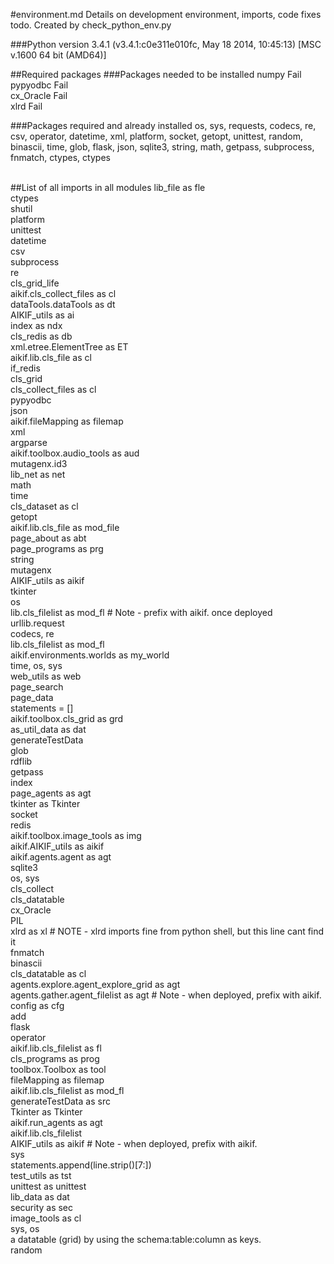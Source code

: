 #environment.md
Details on development environment, imports, code fixes todo.
Created by check_python_env.py


###Python version
3.4.1 (v3.4.1:c0e311e010fc, May 18 2014, 10:45:13) [MSC v.1600 64 bit (AMD64)]

##Required packages
###Packages needed to be installed
numpy Fail<BR>pypyodbc Fail<BR>cx_Oracle Fail<BR>xlrd Fail<BR>

###Packages required and already installed
os, sys, requests, codecs, re, csv, operator, datetime, xml, platform, socket, getopt, unittest, random, binascii, time, glob, flask, json, sqlite3, string, math, getpass, subprocess, fnmatch, ctypes, ctypes<BR><BR>

##List of all imports in all modules
lib_file as fle<BR>
ctypes<BR>
shutil<BR>
platform<BR>
unittest<BR>
datetime<BR>
csv<BR>
subprocess<BR>
re<BR>
cls_grid_life<BR>
aikif.cls_collect_files as cl<BR>
dataTools.dataTools as dt<BR>
AIKIF_utils as ai<BR>
index as ndx<BR>
cls_redis as db<BR>
xml.etree.ElementTree as ET<BR>
aikif.lib.cls_file as cl<BR>
if_redis<BR>
cls_grid<BR>
cls_collect_files as cl<BR>
pypyodbc<BR>
json<BR>
aikif.fileMapping as filemap<BR>
xml<BR>
argparse<BR>
aikif.toolbox.audio_tools as aud<BR>
mutagenx.id3<BR>
lib_net as net<BR>
math<BR>
time<BR>
cls_dataset as cl<BR>
getopt<BR>
aikif.lib.cls_file as mod_file<BR>
page_about as abt<BR>
page_programs as prg<BR>
string<BR>
mutagenx<BR>
AIKIF_utils as aikif<BR>
tkinter<BR>
os<BR>
lib.cls_filelist as mod_fl  # Note - prefix with aikif. once deployed<BR>
urllib.request<BR>
codecs, re<BR>
lib.cls_filelist as mod_fl<BR>
aikif.environments.worlds as my_world<BR>
time, os, sys<BR>
web_utils as web<BR>
page_search<BR>
page_data<BR>
statements = []<BR>
aikif.toolbox.cls_grid as grd<BR>
as_util_data as dat<BR>
generateTestData<BR>
glob<BR>
rdflib<BR>
getpass<BR>
index<BR>
page_agents as agt<BR>
tkinter as Tkinter<BR>
socket<BR>
redis<BR>
aikif.toolbox.image_tools as img<BR>
aikif.AIKIF_utils as aikif<BR>
aikif.agents.agent as agt<BR>
sqlite3<BR>
os, sys<BR>
cls_collect<BR>
cls_datatable<BR>
cx_Oracle<BR>
PIL<BR>
xlrd as xl        # NOTE - xlrd imports fine from python shell, but this line cant find it<BR>
fnmatch<BR>
binascii<BR>
cls_datatable as cl<BR>
agents.explore.agent_explore_grid as agt<BR>
agents.gather.agent_filelist as agt  # Note - when deployed, prefix with aikif.<BR>
config as cfg<BR>
add<BR>
flask<BR>
operator<BR>
aikif.lib.cls_filelist as fl<BR>
cls_programs as prog<BR>
toolbox.Toolbox as tool<BR>
fileMapping as filemap<BR>
aikif.lib.cls_filelist as mod_fl<BR>
generateTestData as src<BR>
Tkinter as Tkinter<BR>
aikif.run_agents as agt<BR>
aikif.lib.cls_filelist<BR>
AIKIF_utils as aikif                 # Note - when deployed, prefix with aikif.<BR>
sys<BR>
statements.append(line.strip()[7:])<BR>
test_utils as tst<BR>
unittest as unittest<BR>
lib_data as dat<BR>
security as sec<BR>
image_tools as cl<BR>
sys, os<BR>
a datatable (grid) by using the schema:table:column as keys.<BR>
random<BR>
